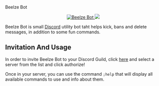 <h align ="center">Beelze Bot</h1>


<p align="center">
  <a href="https://discordbots.org/bot/700119467295768576" >
    <img src="https://discordbots.org/api/widget/status/700119467295768576.svg?noavatar=true" alt="Beelze Bot" />
  </a>
  <a href="https://discordbots.org/bot/700119467295768576">
    <img src="https://discordbots.org/api/widget/servers/700119467295768576.svg?noavatar=true" />
  </a>
  </p>

Beelze Bot is small [Discord](https://discord.com/) utility bot taht helps kick, bans and delete messages, in addition to some fun commands.

## Invitation And Usage
In order to invite Beelze Bot to your Discord Guild, click [here](https://discord.com/api/oauth2/authorize?client_id=700119467295768576&permissions=1077013575&scope=bot) and select a server from the list and click authorize!

Once in your server, you can use the command `;help` that will display all available commands to use and info about them.
